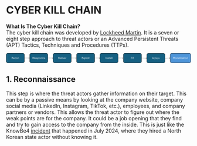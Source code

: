 # CYBER KILL CHAIN

**What Is The Cyber Kill Chain?**<br>
The cyber kill chain was developed by [Lockheed Martin](https://www.lockheedmartin.com/en-us/capabilities/cyber/cyber-kill-chain.html). It is a seven or eight step approach to threat actors or an Advanced Persistent Threats (APT) Tactics, Techniques and Procedures (TTPs).<br>

![The Cyber Kill Chain](../../Resources/Cyber_Kill_Chain.png)

## 1. Reconnaissance

This step is where the threat actors gather information on their target. This can be by a passive means by looking at the company website, company social media (LinkedIn, Instagram, TikTok, etc.), employees, and company partners or vendors. This allows the threat actor to figure out where the weak points are for the company. It could be a job opening that they find and try to gain access to the company from the inside. This is just like the KnowBe4 [incident](https://www.bleepingcomputer.com/news/security/knowbe4-mistakenly-hires-north-korean-hacker-faces-infostealer-attack/) that happened in July 2024, where they hired a North Korean state actor without knowing it.